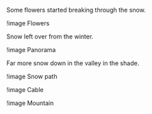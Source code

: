 Some flowers started breaking through the snow.

!image Flowers

Snow left over from the winter.

!image Panorama

Far more snow down in the valley in the shade.

!image Snow path

!image Cable

!image Mountain
